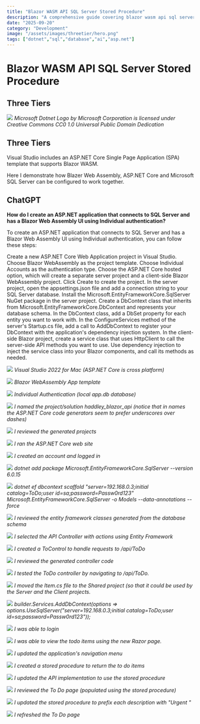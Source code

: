 ```yaml
---
title: "Blazor WASM API SQL Server Stored Procedure"
description: "A comprehensive guide covering blazor wasm api sql server stored procedure"
date: "2025-09-20"
category: "Development"
image: "/assets/images/threetier/hero.png"
tags: ["dotnet","sql","database","ai","asp.net"]
---
```


# Blazor WASM API SQL Server Stored Procedure

## Three Tiers

![](/assets/images/threetier/net-logo.svg)
*Microsoft Dotnet Logo by Microsoft Corporation is licensed under Creative Commons CC0 1.0 Universal Public Domain Dedication*


## Three Tiers

Visual Studio includes an ASP.NET Core Single Page Application (SPA) template that supports Blazor WASM.

Here I demonstrate how Blazer Web Assembly, ASP.NET Core and Microsoft SQL Server can be configured to work together.


## ChatGPT

**How do I create an ASP.NET application that connects to SQL Server and has a Blazor Web Assembly UI using Individual authentication?**

To create an ASP.NET application that connects to SQL Server and has a Blazor Web Assembly UI using Individual authentication, you can follow these steps:

Create a new ASP.NET Core Web Application project in Visual Studio.
Choose Blazor WebAssembly as the project template.
Choose Individual Accounts as the authentication type.
Choose the ASP.NET Core hosted option, which will create a separate server project and a client-side Blazor WebAssembly project.
Click Create to create the project.
In the server project, open the appsettings.json file and add a connection string to your SQL Server database.
Install the Microsoft.EntityFrameworkCore.SqlServer NuGet package in the server project.
Create a DbContext class that inherits from Microsoft.EntityFrameworkCore.DbContext and represents your database schema.
In the DbContext class, add a DbSet property for each entity you want to work with.
In the ConfigureServices method of the server's Startup.cs file, add a call to AddDbContext to register your DbContext with the application's dependency injection system.
In the client-side Blazor project, create a service class that uses HttpClient to call the server-side API methods you want to use.
Use dependency injection to inject the service class into your Blazor components, and call its methods as needed.

![](/assets/images/threetier/screen-shot-2023-03-25-at-3.33.18-pm-1430x872.png)
*Visual Studio 2022 for Mac (ASP.NET Core is cross platform)*

![](/assets/images/threetier/screen-shot-2023-03-25-at-3.33.48-pm-1536x1086.png)
*Blazor WebAssembly App template*

![](/assets/images/threetier/screen-shot-2023-03-25-at-3.34.12-pm-1536x1090.png)
*Individual Authentication (local app.db database)*

![](/assets/images/threetier/screen-shot-2023-03-25-at-3.34.35-pm-1536x1085.png)
*I named the project/solution haddley_blazor_api (notice that in names the ASP.NET Core code generators seem to prefer underscores over dashes)*

![](/assets/images/threetier/screen-shot-2023-03-25-at-3.35.13-pm-1536x841.png)
*I reviewed the generated projects*

![](/assets/images/threetier/screen-shot-2023-03-25-at-3.35.48-pm-1536x926.png)
*I ran the ASP.NET Core web site*

![](/assets/images/threetier/screen-shot-2023-03-25-at-3.35.58-pm-1536x926.png)
*I created an account and logged in*

![](/assets/images/threetier/screen-shot-2023-03-25-at-3.37.36-pm-1536x328.png)
*dotnet add package Microsoft.EntityFrameworkCore.SqlServer --version 6.0.15*

![](/assets/images/threetier/screen-shot-2023-03-25-at-3.48.59-pm-1536x230.png)
*dotnet ef dbcontext scaffold "server=192.168.0.3;initial catalog=ToDo;user id=sa;password=Passw0rd123" Microsoft.EntityFrameworkCore.SqlServer -o Models --data-annotations --force*

![](/assets/images/threetier/screen-shot-2023-03-25-at-3.49.13-pm-1536x492.png)
*I reviewed the entity framework classes generated from the database schema*

![](/assets/images/threetier/screen-shot-2023-03-25-at-3.55.33-pm-1536x956.png)
*I selected the API Controller with actions using Entity Framework*

![](/assets/images/threetier/screen-shot-2023-03-25-at-3.55.58-pm-1484x706.png)
*I created a ToControl to handle requests to /api/ToDo*

![](/assets/images/threetier/screen-shot-2023-03-25-at-3.59.20-pm-1536x790.png)
*I reviewed the generated controller code*

![](/assets/images/threetier/screen-shot-2023-03-25-at-4.00.31-pm-1536x287.png)
*I tested the ToDo controller by navigating to /api/ToDo.*

![](/assets/images/threetier/screen-shot-2023-03-25-at-4.03.07-pm-630x238.png)
*I moved the Item.cs file to the Shared project (so that it could be used by the Server and the Client projects.*

![](/assets/images/threetier/screen-shot-2023-03-25-at-5.33.26-pm-1536x649.png)
*builder.Services.AddDbContext(options => options.UseSqlServer("server=192.168.0.3;initial catalog=ToDo;user id=sa;password=Passw0rd123"));*

![](/assets/images/threetier/screen-shot-2023-03-25-at-4.17.07-pm-1536x593.png)
*I was able to login*

![](/assets/images/threetier/screen-shot-2023-03-25-at-4.17.27-pm-1536x384.png)
*I was able to view the todo items using the new Razor page.*

![](/assets/images/threetier/screen-shot-2023-03-25-at-4.18.52-pm-1536x268.png)
*I updated the application's navigation menu*

![](/assets/images/threetier/screen-shot-2023-03-25-at-5.36.49-pm-1536x482.png)
*I created a stored procedure to return the to do items*

![](/assets/images/threetier/screen-shot-2023-03-25-at-4.45.22-pm-1536x278.png)
*I updated the API implementation to use the stored procedure*

![](/assets/images/threetier/screen-shot-2023-03-25-at-4.45.49-pm-1536x348.png)
*I reviewed the To Do page (populated using the stored procedure)*

![](/assets/images/threetier/screen-shot-2023-03-25-at-4.53.15-pm-1536x670.png)
*I updated the stored procedure to prefix each description with "Urgent "*

![](/assets/images/threetier/screen-shot-2023-03-25-at-4.53.26-pm-1536x503.png)
*I refreshed the To Do page*

